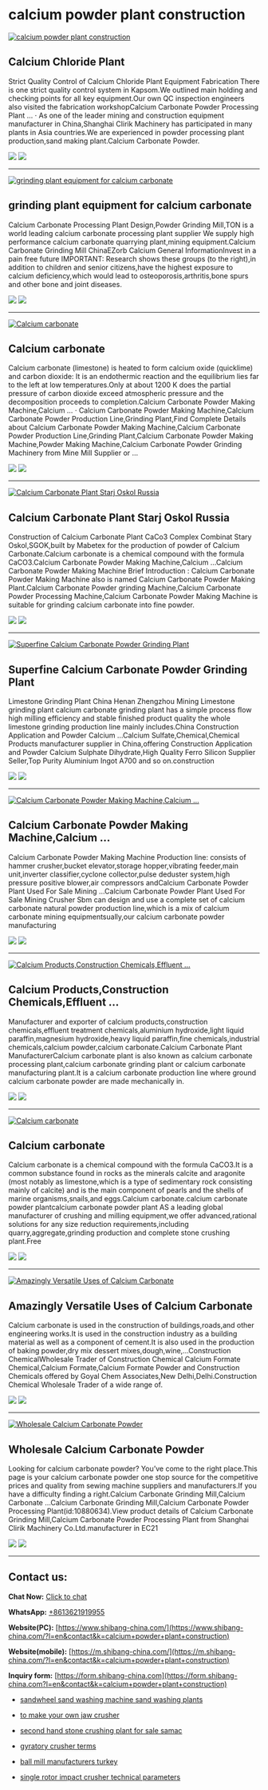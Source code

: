 # calcium powder plant construction

<a href="https://swt.shibang-china.com/?l=en&img&k=calcium+powder+plant+construction" target="_blank">![calcium powder plant construction](http://static.shibang-china.com/all-800x300/1256.jpg)</a>

## Calcium Chloride Plant
Strict Quality Control of Calcium Chloride Plant Equipment Fabrication There is one strict quality control system in Kapsom.We outlined main holding and checking points for all key equipment.Our own QC inspection engineers also visited the fabrication workshopCalcium Carbonate Powder Processing Plant …&nbsp;&#0183;&#32;As one of the leader mining and construction equipment manufacturer in China,Shanghai Clirik Machinery has participated in many plants in Asia countries.We are experienced in powder processing plant production,sand making plant.Calcium Carbonate Powder.


<a href="https://whatsapp.shibangsoft.com/WhatsApp.php" target="_blank" title="WhatsApp">![](http://static.shibang-china.com/icon/whatsapp.png)</a> <a href="https://swt.shibang-china.com/?l=en&icon&k=calcium+powder+plant+construction" target="_blank">![](http://static.shibang-china.com/icon/chat-en.png)</a>

---

<a href="https://swt.shibang-china.com/?l=en&img&k=calcium+powder+plant+construction" target="_blank">![grinding plant equipment for calcium carbonate](http://static.shibang-china.com/all-800x300/1101.jpg)</a>

## grinding plant equipment for calcium carbonate
Calcium Carbonate Processing Plant Design,Powder Grinding Mill,TON is a world leading calcium carbonate processing plant supplier We supply high performance calcium carbonate quarrying plant,mining equipment.Calcium Carbonate Grinding Mill ChinaEZorb Calcium General InformationInvest in a pain free future IMPORTANT: Research shows these groups (to the right),in addition to children and senior citizens,have the highest exposure to calcium deficiency,which would lead to osteoporosis,arthritis,bone spurs and other bone and joint diseases.


<a href="https://whatsapp.shibangsoft.com/WhatsApp.php" target="_blank" title="WhatsApp">![](http://static.shibang-china.com/icon/whatsapp.png)</a> <a href="https://swt.shibang-china.com/?l=en&icon&k=calcium+powder+plant+construction" target="_blank">![](http://static.shibang-china.com/icon/chat-en.png)</a>

---

<a href="https://swt.shibang-china.com/?l=en&img&k=calcium+powder+plant+construction" target="_blank">![Calcium carbonate](http://static.shibang-china.com/all-800x300/1424.jpg)</a>

## Calcium carbonate
Calcium carbonate (limestone) is heated to form calcium oxide (quicklime) and carbon dioxide: It is an endothermic reaction and the equilibrium lies far to the left at low temperatures.Only at about 1200 K does the partial pressure of carbon dioxide exceed atmospheric pressure and the decomposition proceeds to completion.Calcium Carbonate Powder Making Machine,Calcium …&nbsp;&#0183;&#32;Calcium Carbonate Powder Making Machine,Calcium Carbonate Powder Production Line,Grinding Plant,Find Complete Details about Calcium Carbonate Powder Making Machine,Calcium Carbonate Powder Production Line,Grinding Plant,Calcium Carbonate Powder Making Machine,Powder Making Machine,Calcium Carbonate Powder Grinding Machinery from Mine Mill Supplier or …


<a href="https://whatsapp.shibangsoft.com/WhatsApp.php" target="_blank" title="WhatsApp">![](http://static.shibang-china.com/icon/whatsapp.png)</a> <a href="https://swt.shibang-china.com/?l=en&icon&k=calcium+powder+plant+construction" target="_blank">![](http://static.shibang-china.com/icon/chat-en.png)</a>

---

<a href="https://swt.shibang-china.com/?l=en&img&k=calcium+powder+plant+construction" target="_blank">![Calcium Carbonate Plant Starj Oskol Russia](http://static.shibang-china.com/all-800x300/1456.jpg)</a>

## Calcium Carbonate Plant Starj Oskol Russia
Construction of Calcium Carbonate Plant CaCo3 Complex Combinat Stary Oskol,SGOK,built by Mabetex for the production of powder of Calcium Carbonate.Calcium carbonate is a chemical compound with the formula CaCO3.Calcium Carbonate Powder Making Machine,Calcium …Calcium Carbonate Powder Making Machine Brief Introduction : Calcium Carbonate Powder Making Machine also is named Calcium Carbonate Powder Making Plant.Calcium Carbonate Powder grinding Machine,Calcium Carbonate Powder Processing Machine,Calcium Carbonate Powder Making Machine is suitable for grinding calcium carbonate into fine powder.


<a href="https://whatsapp.shibangsoft.com/WhatsApp.php" target="_blank" title="WhatsApp">![](http://static.shibang-china.com/icon/whatsapp.png)</a> <a href="https://swt.shibang-china.com/?l=en&icon&k=calcium+powder+plant+construction" target="_blank">![](http://static.shibang-china.com/icon/chat-en.png)</a>

---

<a href="https://swt.shibang-china.com/?l=en&img&k=calcium+powder+plant+construction" target="_blank">![Superfine Calcium Carbonate Powder Grinding Plant](http://static.shibang-china.com/all-800x300/846.jpg)</a>

## Superfine Calcium Carbonate Powder Grinding Plant
Limestone Grinding Plant China Henan Zhengzhou Mining Limestone grinding plant calcium carbonate grinding plant has a simple process flow high milling efficiency and stable finished product quality the whole limestone grinding production line mainly includes.China Construction Application and Powder Calcium …Calcium Sulfate,Chemical,Chemical Products manufacturer supplier in China,offering Construction Application and Powder Calcium Sulphate Dihydrate,High Quality Ferro Silicon Supplier Seller,Top Purity Aluminium Ingot A700 and so on.construction


<a href="https://whatsapp.shibangsoft.com/WhatsApp.php" target="_blank" title="WhatsApp">![](http://static.shibang-china.com/icon/whatsapp.png)</a> <a href="https://swt.shibang-china.com/?l=en&icon&k=calcium+powder+plant+construction" target="_blank">![](http://static.shibang-china.com/icon/chat-en.png)</a>

---

<a href="https://swt.shibang-china.com/?l=en&img&k=calcium+powder+plant+construction" target="_blank">![Calcium Carbonate Powder Making Machine,Calcium …](http://static.shibang-china.com/all-800x300/108.jpg)</a>

## Calcium Carbonate Powder Making Machine,Calcium …
Calcium Carbonate Powder Making Machine Production line: consists of hammer crusher,bucket elevator,storage hopper,vibrating feeder,main unit,inverter classifier,cyclone collector,pulse deduster system,high pressure positive blower,air compressors andCalcium Carbonate Powder Plant Used For Sale Mining …Calcium Carbonate Powder Plant Used For Sale Mining Crusher Sbm can design and use a complete set of calcium carbonate natural powder production line,which is a mix of calcium carbonate mining equipmentsually,our calcium carbonate powder manufacturing


<a href="https://whatsapp.shibangsoft.com/WhatsApp.php" target="_blank" title="WhatsApp">![](http://static.shibang-china.com/icon/whatsapp.png)</a> <a href="https://swt.shibang-china.com/?l=en&icon&k=calcium+powder+plant+construction" target="_blank">![](http://static.shibang-china.com/icon/chat-en.png)</a>

---

<a href="https://swt.shibang-china.com/?l=en&img&k=calcium+powder+plant+construction" target="_blank">![Calcium Products,Construction Chemicals,Effluent …](http://static.shibang-china.com/all-800x300/1470.jpg)</a>

## Calcium Products,Construction Chemicals,Effluent …
Manufacturer and exporter of calcium products,construction chemicals,effluent treatment chemicals,aluminium hydroxide,light liquid paraffin,magnesium hydroxide,heavy liquid paraffin,fine chemicals,industrial chemicals,calcium powder,calcium carbonate.Calcium Carbonate Plant ManufacturerCalcium carbonate plant is also known as calcium carbonate processing plant,calcium carbonate grinding plant or calcium carbonate manufacturing plant.It is a calcium carbonate production line where ground calcium carbonate powder are made mechanically in.


<a href="https://whatsapp.shibangsoft.com/WhatsApp.php" target="_blank" title="WhatsApp">![](http://static.shibang-china.com/icon/whatsapp.png)</a> <a href="https://swt.shibang-china.com/?l=en&icon&k=calcium+powder+plant+construction" target="_blank">![](http://static.shibang-china.com/icon/chat-en.png)</a>

---

<a href="https://swt.shibang-china.com/?l=en&img&k=calcium+powder+plant+construction" target="_blank">![Calcium carbonate](http://static.shibang-china.com/all-800x300/8.jpg)</a>

## Calcium carbonate
Calcium carbonate is a chemical compound with the formula CaCO3.It is a common substance found in rocks as the minerals calcite and aragonite (most notably as limestone,which is a type of sedimentary rock consisting mainly of calcite) and is the main component of pearls and the shells of marine organisms,snails,and eggs.Calcium carbonate.calcium carbonate powder plantcalcium carbonate powder plant AS a leading global manufacturer of crushing and milling equipment,we offer advanced,rational solutions for any size reduction requirements,including quarry,aggregate,grinding production and complete stone crushing plant.Free


<a href="https://whatsapp.shibangsoft.com/WhatsApp.php" target="_blank" title="WhatsApp">![](http://static.shibang-china.com/icon/whatsapp.png)</a> <a href="https://swt.shibang-china.com/?l=en&icon&k=calcium+powder+plant+construction" target="_blank">![](http://static.shibang-china.com/icon/chat-en.png)</a>

---

<a href="https://swt.shibang-china.com/?l=en&img&k=calcium+powder+plant+construction" target="_blank">![Amazingly Versatile Uses of Calcium Carbonate](http://static.shibang-china.com/all-800x300/437.jpg)</a>

## Amazingly Versatile Uses of Calcium Carbonate
Calcium carbonate is used in the construction of buildings,roads,and other engineering works.It is used in the construction industry as a building material as well as a component of cement.It is also used in the production of baking powder,dry mix dessert mixes,dough,wine,…Construction ChemicalWholesale Trader of Construction Chemical Calcium Formate Chemical,Calcium Formate,Calcium Formate Powder and Construction Chemicals offered by Goyal Chem Associates,New Delhi,Delhi.Construction Chemical Wholesale Trader of a wide range of.


<a href="https://whatsapp.shibangsoft.com/WhatsApp.php" target="_blank" title="WhatsApp">![](http://static.shibang-china.com/icon/whatsapp.png)</a> <a href="https://swt.shibang-china.com/?l=en&icon&k=calcium+powder+plant+construction" target="_blank">![](http://static.shibang-china.com/icon/chat-en.png)</a>

---

<a href="https://swt.shibang-china.com/?l=en&img&k=calcium+powder+plant+construction" target="_blank">![Wholesale Calcium Carbonate Powder](http://static.shibang-china.com/all-800x300/325.jpg)</a>

## Wholesale Calcium Carbonate Powder
Looking for calcium carbonate powder? You’ve come to the right place.This page is your calcium carbonate powder one stop source for the competitive prices and quality from sewing machine suppliers and manufacturers.If you have a difficulty finding a right.Calcium Carbonate Grinding Mill,Calcium Carbonate …Calcium Carbonate Grinding Mill,Calcium Carbonate Powder Processing Plant(id:10880634).View product details of Calcium Carbonate Grinding Mill,Calcium Carbonate Powder Processing Plant from Shanghai Clirik Machinery Co.Ltd.manufacturer in EC21


<a href="https://whatsapp.shibangsoft.com/WhatsApp.php" target="_blank" title="WhatsApp">![](http://static.shibang-china.com/icon/whatsapp.png)</a> <a href="https://swt.shibang-china.com/?l=en&icon&k=calcium+powder+plant+construction" target="_blank">![](http://static.shibang-china.com/icon/chat-en.png)</a>

---
## Contact us:

**Chat Now:** [Click to chat](https://swt.shibang-china.com?l=en&contact&k=calcium+powder+plant+construction)

**WhatsApp:**  [+8613621919955](https://whatsapp.shibangsoft.com/WhatsApp.php)

**Website(PC):** [https://www.shibang-china.com/](https://www.shibang-china.com/?l=en&contact&k=calcium+powder+plant+construction)

**Website(mobile):** [https://m.shibang-china.com/](https://m.shibang-china.com/?l=en&contact&k=calcium+powder+plant+construction)

**Inquiry form:** [https://form.shibang-china.com](https://form.shibang-china.com?l=en&contact&k=calcium+powder+plant+construction)

* [sandwheel sand washing machine sand washing plants](../138/sandwheel%20sand%20washing%20machine%20sand%20washing%20plants.md)

* [to make your own jaw crusher](../137/to%20make%20your%20own%20jaw%20crusher.md)

* [second hand stone crushing plant for sale samac](../134/second%20hand%20stone%20crushing%20plant%20for%20sale%20samac.md)

* [gyratory crusher terms](../136/gyratory%20crusher%20terms.md)

* [ball mill manufacturers turkey](../135/ball%20mill%20manufacturers%20turkey.md)

* [single rotor impact crusher technical parameters](../129/single%20rotor%20impact%20crusher%20technical%20parameters.md)